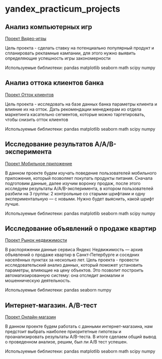 # yandex_practicum_projects

## Анализ компьютерных игр

[Проект Видео-игры](https://github.com/dianamergenova/yandex_practicum_projects/tree/main/video_games)

Цель проекта - сделать ставку на потенциально популярный продукт и спланировать рекламные кампании, для этого нужно выявить определяющие успешность игры закономерности

Используемые библиотеки: pandas matplotlib seaborn math scipy numpy

## Анализ оттока клиентов банка

[Проект Отток клиентов](https://github.com/dianamergenova/yandex_practicum_projects/tree/main/churn-analysis)

Цель проекта - исследовать на базе данных банка параметры клиента и влияние их на отток. Дать рекомендации менеджерам из отдела маркетинга касательно сегментов, которые можно таргетировать, чтобы снизить отток клиентов

Используемые библиотеки: pandas matplotlib seaborn math scipy numpy

## Исследование результатов A/A/B-эксперимента

[Проект Мобильное приложение](https://github.com/dianamergenova/yandex_practicum_projects/tree/main/mobile_app)

В данном проекте будем изучать поведение пользователей мобильного приложения, который позволяет покупать продукты питания. Сначала подготовим данные, далее изучим воронку продаж, после этого исследуем результаты A/A/B-эксперимента, в котором пользователей разбили на 3 группы: 2 контрольные со старыми шрифтами и одну экспериментальную — с новыми. Нужно будет выяснить, какой шрифт лучше.

Используемые библиотеки: pandas matplotlib seaborn math scipy numpy

## Исследование объявлений о продаже квартир

[Проект Рынок недвижимости](https://github.com/dianamergenova/yandex_practicum_projects/tree/main/real_estate)

В распоряжении данные сервиса Яндекс Недвижимость — архив объявлений о продаже квартир в Санкт-Петербурге и соседних населённых пунктах за несколько лет. 
Цель проекта - провести исследовательский анализ данных, который поможет установить параметры, влияющие на цену объектов. Это позволит построить автоматизированную систему: она отследит аномалии и мошенническую деятельность.

Используемые библиотеки: pandas seaborn numpy

## Интернет-магазин. A/B-тест

[Проект Онлайн-магазин](https://github.com/dianamergenova/yandex_practicum_projects/tree/main/online_shop)

В данном проекте будем работать с данными интернет-магазина, нам предстоит выбрать наиболее приоритетные гипотезы и проанализировать результаты A/B-теста. В итоге сделаем общий вывод о проведенном анализе, решим, был ли А/В тест успешен.

Используемые библиотеки: pandas matplotlib seaborn math scipy numpy
